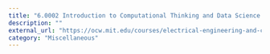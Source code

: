 ```yaml
---
title: "6.0002 Introduction to Computational Thinking and Data Science - MIT OCW"
description: ""
external_url: "https://ocw.mit.edu/courses/electrical-engineering-and-computer-science/6-0002-introduction-to-computational-thinking-and-data-science-fall-2016/lecture-videos/"
category: "Miscellaneous"
---
```

